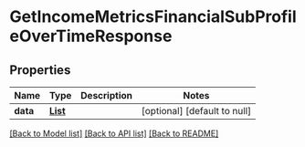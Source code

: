 # GetIncomeMetricsFinancialSubProfileOverTimeResponse
## Properties

| Name | Type | Description | Notes |
|------------ | ------------- | ------------- | -------------|
| **data** | [**List**](IncomeMetricsFinancialSubProfile.md) |  | [optional] [default to null] |

[[Back to Model list]](../README.md#documentation-for-models) [[Back to API list]](../README.md#documentation-for-api-endpoints) [[Back to README]](../README.md)

